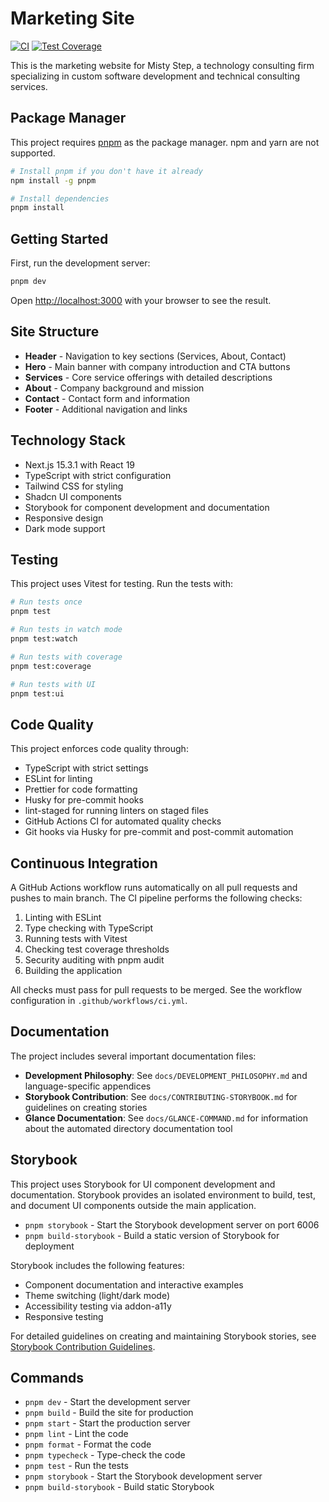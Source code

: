 # Marketing Site

[![CI](https://github.com/phrazzld/misty-step/actions/workflows/ci.yml/badge.svg)](https://github.com/phrazzld/misty-step/actions/workflows/ci.yml)
[![Test Coverage](https://img.shields.io/badge/coverage-92%25-brightgreen)](https://github.com/phrazzld/misty-step)

This is the marketing website for Misty Step, a technology consulting firm specializing in custom software development and technical consulting services.

## Package Manager

This project requires [pnpm](https://pnpm.io) as the package manager. npm and yarn are not supported.

```bash
# Install pnpm if you don't have it already
npm install -g pnpm

# Install dependencies
pnpm install
```

## Getting Started

First, run the development server:

```bash
pnpm dev
```

Open [http://localhost:3000](http://localhost:3000) with your browser to see the result.

## Site Structure

- **Header** - Navigation to key sections (Services, About, Contact)
- **Hero** - Main banner with company introduction and CTA buttons
- **Services** - Core service offerings with detailed descriptions
- **About** - Company background and mission
- **Contact** - Contact form and information
- **Footer** - Additional navigation and links

## Technology Stack

- Next.js 15.3.1 with React 19
- TypeScript with strict configuration
- Tailwind CSS for styling
- Shadcn UI components
- Storybook for component development and documentation
- Responsive design
- Dark mode support

## Testing

This project uses Vitest for testing. Run the tests with:

```bash
# Run tests once
pnpm test

# Run tests in watch mode
pnpm test:watch

# Run tests with coverage
pnpm test:coverage

# Run tests with UI
pnpm test:ui
```

## Code Quality

This project enforces code quality through:

- TypeScript with strict settings
- ESLint for linting
- Prettier for code formatting
- Husky for pre-commit hooks
- lint-staged for running linters on staged files
- GitHub Actions CI for automated quality checks
- Git hooks via Husky for pre-commit and post-commit automation

## Continuous Integration

A GitHub Actions workflow runs automatically on all pull requests and pushes to main branch. The CI pipeline performs the following checks:

1. Linting with ESLint
2. Type checking with TypeScript
3. Running tests with Vitest
4. Checking test coverage thresholds
5. Security auditing with pnpm audit
6. Building the application

All checks must pass for pull requests to be merged. See the workflow configuration in `.github/workflows/ci.yml`.

## Documentation

The project includes several important documentation files:

- **Development Philosophy**: See `docs/DEVELOPMENT_PHILOSOPHY.md` and language-specific appendices
- **Storybook Contribution**: See `docs/CONTRIBUTING-STORYBOOK.md` for guidelines on creating stories
- **Glance Documentation**: See `docs/GLANCE-COMMAND.md` for information about the automated directory documentation tool

## Storybook

This project uses Storybook for UI component development and documentation. Storybook provides an isolated environment to build, test, and document UI components outside the main application.

- `pnpm storybook` - Start the Storybook development server on port 6006
- `pnpm build-storybook` - Build a static version of Storybook for deployment

Storybook includes the following features:

- Component documentation and interactive examples
- Theme switching (light/dark mode)
- Accessibility testing via addon-a11y
- Responsive testing

For detailed guidelines on creating and maintaining Storybook stories, see [Storybook Contribution Guidelines](./docs/CONTRIBUTING-STORYBOOK.md).

## Commands

- `pnpm dev` - Start the development server
- `pnpm build` - Build the site for production
- `pnpm start` - Start the production server
- `pnpm lint` - Lint the code
- `pnpm format` - Format the code
- `pnpm typecheck` - Type-check the code
- `pnpm test` - Run the tests
- `pnpm storybook` - Start the Storybook development server
- `pnpm build-storybook` - Build static Storybook

